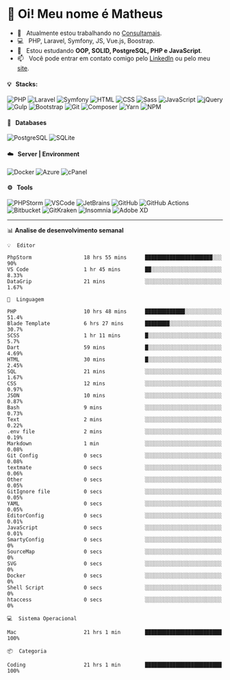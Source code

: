 # 👋 Oi! Meu nome é Matheus

- 🔭 &nbsp; Atualmente estou trabalhando no [Consultamais](https://consultamais.com.br/).
- 💻 &nbsp; PHP, Laravel, Symfony, JS, Vue.js, Boostrap.
- 🌱 &nbsp; Estou estudando **OOP, SOLID, PostgreSQL, PHP e JavaScript**.
- 📫 &nbsp; Você pode entrar em contato comigo pelo [LinkedIn](https://www.linkedin.com/in/matheuscamargoxavier/) ou pelo meu [site](https://matheuscamargo.co).

#### 💡 &nbsp; Stacks:
![PHP](https://img.shields.io/badge/-PHP-777BB4?&logo=php&logoColor=FFFFFF)
![Laravel](https://img.shields.io/badge/-Laravel-FF2D20?&logo=laravel&logoColor=FFFFFF)
![Symfony](https://img.shields.io/badge/-Symfony-000000?&logo=symfony&logoColor=FFFFFF)
![HTML](https://img.shields.io/badge/-HTML-E34F26?&logo=html5&logoColor=FFFFFF)
![CSS](https://img.shields.io/badge/-CSS-1572B6?&logo=css3&logoColor=FFFFFF)
![Sass](https://img.shields.io/badge/-Sass-CC6699?&logo=sass&logoColor=FFFFFF)
![JavaScript](https://img.shields.io/badge/-JavaScript-F7DF1E?&logo=javascript&logoColor=FFFFFF)
![jQuery](https://img.shields.io/badge/-jQuery-0769AD?&logo=jquery&logoColor=FFFFFF)
![Gulp](https://img.shields.io/badge/-Gulp-CF4647?&logo=gulp&logoColor=FFFFFF)
![Bootstrap](https://img.shields.io/badge/-Bootstrap-7952B3?&logo=bootstrap&logoColor=FFFFFF)
![Git](https://img.shields.io/badge/-Git-F05032?&logo=git&logoColor=FFFFFF)
![Composer](https://img.shields.io/badge/-Composer-885630?&logo=composer&logoColor=FFFFFF)
![Yarn](https://img.shields.io/badge/-Yarn-2C8EBB?&logo=yarn&logoColor=FFFFFF)
![NPM](https://img.shields.io/badge/-npm-CB3837?&logo=npm&logoColor=FFFFFF)

#### 💾 &nbsp; Databases
![PostgreSQL](https://img.shields.io/badge/-PostgreSQL-336791?&logo=PostgreSQL&logoColor=FFFFFF)
![SQLite](https://img.shields.io/badge/-SQLite-003B57?&logo=SQLite&logoColor=FFFFFF)

#### ☁️ &nbsp; Server | Environment
![Docker](https://img.shields.io/badge/-Docker-2496ED?&logo=docker&logoColor=FFFFFF)
![Azure](https://img.shields.io/badge/-Azure-0089D6?&logo=microsoft%20azure&logoColor=FFFFFF)
![cPanel](https://img.shields.io/badge/-cPanel-FF6C2C?&logo=cpanel&logoColor=FFFFFF)

#### ⚙️ &nbsp; Tools
![PHPStorm](https://img.shields.io/badge/-PHPStorm-000000?&logo=PHPStorm&logoColor=FFFFFF)
![VSCode](https://img.shields.io/badge/-VSCode-007ACC?&logo=Visual%20Studio%20Code&logoColor=FFFFFF) 
![JetBrains](https://img.shields.io/badge/-JetBrains-000000?&logo=jetbrains&logoColor=FFFFFF) 
![GitHub](https://img.shields.io/badge/-GitHub-181717?&logo=github&logoColor=FFFFFF) 
![GitHub Actions](https://img.shields.io/badge/-GitHub%20Actions-181717?&logo=GitHub%20Actions&logoColor=FFFFFF) 
![Bitbucket](https://img.shields.io/badge/-Bitbucket-0052CC?&logo=bitbucket&logoColor=FFFFFF)
![GitKraken](https://img.shields.io/badge/-GitKraken-179287?&logo=GitKraken&logoColor=FFFFFF)
![Insomnia](https://img.shields.io/badge/-Insomnia-5849BE?&logo=Insomnia&logoColor=FFFFFF)
![Adobe XD](https://img.shields.io/badge/-Adobe%20XD-FF61F6?&logo=adobe%20xd&logoColor=FFFFFF) 
_______

📊  **Analise de desenvolvimento semanal**
```text
💡  Editor

PhpStorm                 18 hrs 55 mins      ██████████████████████░░░        90%
VS Code                  1 hr 45 mins        ██░░░░░░░░░░░░░░░░░░░░░░░      8.33%
DataGrip                 21 mins             ░░░░░░░░░░░░░░░░░░░░░░░░░      1.67%
```
```text
💬  Linguagem

PHP                      10 hrs 48 mins      █████████████░░░░░░░░░░░░      51.4%
Blade Template           6 hrs 27 mins       ████████░░░░░░░░░░░░░░░░░      30.7%
SCSS                     1 hr 11 mins        █░░░░░░░░░░░░░░░░░░░░░░░░       5.7%
Dart                     59 mins             █░░░░░░░░░░░░░░░░░░░░░░░░      4.69%
HTML                     30 mins             █░░░░░░░░░░░░░░░░░░░░░░░░      2.45%
SQL                      21 mins             ░░░░░░░░░░░░░░░░░░░░░░░░░      1.67%
CSS                      12 mins             ░░░░░░░░░░░░░░░░░░░░░░░░░      0.97%
JSON                     10 mins             ░░░░░░░░░░░░░░░░░░░░░░░░░      0.87%
Bash                     9 mins              ░░░░░░░░░░░░░░░░░░░░░░░░░      0.73%
Text                     2 mins              ░░░░░░░░░░░░░░░░░░░░░░░░░      0.22%
.env file                2 mins              ░░░░░░░░░░░░░░░░░░░░░░░░░      0.19%
Markdown                 1 min               ░░░░░░░░░░░░░░░░░░░░░░░░░      0.08%
Git Config               0 secs              ░░░░░░░░░░░░░░░░░░░░░░░░░      0.08%
textmate                 0 secs              ░░░░░░░░░░░░░░░░░░░░░░░░░      0.06%
Other                    0 secs              ░░░░░░░░░░░░░░░░░░░░░░░░░      0.05%
GitIgnore file           0 secs              ░░░░░░░░░░░░░░░░░░░░░░░░░      0.05%
YAML                     0 secs              ░░░░░░░░░░░░░░░░░░░░░░░░░      0.05%
EditorConfig             0 secs              ░░░░░░░░░░░░░░░░░░░░░░░░░      0.01%
JavaScript               0 secs              ░░░░░░░░░░░░░░░░░░░░░░░░░      0.01%
SmartyConfig             0 secs              ░░░░░░░░░░░░░░░░░░░░░░░░░         0%
SourceMap                0 secs              ░░░░░░░░░░░░░░░░░░░░░░░░░         0%
SVG                      0 secs              ░░░░░░░░░░░░░░░░░░░░░░░░░         0%
Docker                   0 secs              ░░░░░░░░░░░░░░░░░░░░░░░░░         0%
Shell Script             0 secs              ░░░░░░░░░░░░░░░░░░░░░░░░░         0%
htaccess                 0 secs              ░░░░░░░░░░░░░░░░░░░░░░░░░         0%
```
```text
💻  Sistema Operacional

Mac                      21 hrs 1 min        █████████████████████████       100%
```
```text
📦  Categoria

Coding                   21 hrs 1 min        █████████████████████████       100%
```
